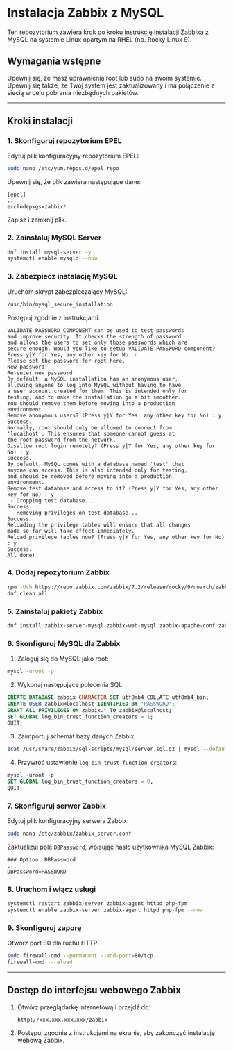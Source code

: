 # Instalacja Zabbix z MySQL

Ten repozytorium zawiera krok po kroku instrukcję instalacji Zabbixa z MySQL na systemie Linux opartym na RHEL (np. Rocky Linux 9).

## Wymagania wstępne

Upewnij się, że masz uprawnienia root lub sudo na swoim systemie. Upewnij się także, że Twój system jest zaktualizowany i ma połączenie z siecią w celu pobrania niezbędnych pakietów.

---

## Kroki instalacji

### 1. Skonfiguruj repozytorium EPEL

Edytuj plik konfiguracyjny repozytorium EPEL:

```bash
sudo nano /etc/yum.repos.d/epel.repo
```

Upewnij się, że plik zawiera następujące dane:

```
[epel]
...
excludepkgs=zabbix*
```

Zapisz i zamknij plik.

### 2. Zainstaluj MySQL Server

```bash
dnf install mysql-server -y
systemctl enable mysqld --now
```

### 3. Zabezpiecz instalację MySQL

Uruchom skrypt zabezpieczający MySQL:

```bash
/usr/bin/mysql_secure_installation
```

Postępuj zgodnie z instrukcjami:
```
VALIDATE PASSWORD COMPONENT can be used to test passwords
and improve security. It checks the strength of password
and allows the users to set only those passwords which are
secure enough. Would you like to setup VALIDATE PASSWORD component?
Press y|Y for Yes, any other key for No: n
Please set the password for root here.
New password:
Re-enter new password:
By default, a MySQL installation has an anonymous user,
allowing anyone to log into MySQL without having to have
a user account created for them. This is intended only for
testing, and to make the installation go a bit smoother.
You should remove them before moving into a production
environment.
Remove anonymous users? (Press y|Y for Yes, any other key for No) : y
Success.
Normally, root should only be allowed to connect from
'localhost'. This ensures that someone cannot guess at
the root password from the network.
Disallow root login remotely? (Press y|Y for Yes, any other key for No) : y
Success.
By default, MySQL comes with a database named 'test' that
anyone can access. This is also intended only for testing,
and should be removed before moving into a production
environment.
Remove test database and access to it? (Press y|Y for Yes, any other key for No) : y
 - Dropping test database...
Success.
 - Removing privileges on test database...
Success.
Reloading the privilege tables will ensure that all changes
made so far will take effect immediately.
Reload privilege tables now? (Press y|Y for Yes, any other key for No) : y
Success.
All done!
```
### 4. Dodaj repozytorium Zabbix

```bash
rpm -Uvh https://repo.zabbix.com/zabbix/7.2/release/rocky/9/noarch/zabbix-release-latest-7.2.el9.noarch.rpm
dnf clean all
```

### 5. Zainstaluj pakiety Zabbix

```bash
dnf install zabbix-server-mysql zabbix-web-mysql zabbix-apache-conf zabbix-sql-scripts zabbix-selinux-policy zabbix-agent -y
```

### 6. Skonfiguruj MySQL dla Zabbix

1. Zaloguj się do MySQL jako root:

```bash
mysql -uroot -p
```

2. Wykonaj następujące polecenia SQL:

```sql
CREATE DATABASE zabbix CHARACTER SET utf8mb4 COLLATE utf8mb4_bin;
CREATE USER zabbix@localhost IDENTIFIED BY 'PASSWORD';
GRANT ALL PRIVILEGES ON zabbix.* TO zabbix@localhost;
SET GLOBAL log_bin_trust_function_creators = 1;
QUIT;
```

3. Zaimportuj schemat bazy danych Zabbix:

```bash
zcat /usr/share/zabbix/sql-scripts/mysql/server.sql.gz | mysql --default-character-set=utf8mb4 -uzabbix -p zabbix
```

4. Przywróć ustawienie `log_bin_trust_function_creators`:

```sql
mysql -uroot -p
SET GLOBAL log_bin_trust_function_creators = 0;
QUIT;
```

### 7. Skonfiguruj serwer Zabbix

Edytuj plik konfiguracyjny serwera Zabbix:

```bash
sudo nano /etc/zabbix/zabbix_server.conf
```

Zaktualizuj pole `DBPassword`, wpisując hasło użytkownika MySQL Zabbix:

```
### Option: DBPassword
...
DBPassword=PASSWORD
```

### 8. Uruchom i włącz usługi

```bash
systemctl restart zabbix-server zabbix-agent httpd php-fpm
systemctl enable zabbix-server zabbix-agent httpd php-fpm --now
```

### 9. Skonfiguruj zaporę

Otwórz port 80 dla ruchu HTTP:

```bash
sudo firewall-cmd --permanent --add-port=80/tcp
firewall-cmd --reload
```

---

## Dostęp do interfejsu webowego Zabbix

1. Otwórz przeglądarkę internetową i przejdź do:
   ```
   http://xxx.xxx.xxx.xxx/zabbix
   ```
2. Postępuj zgodnie z instrukcjami na ekranie, aby zakończyć instalację webową Zabbix.
